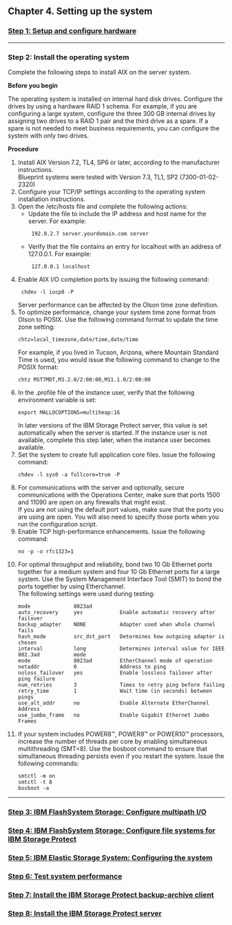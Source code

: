 ## Chapter 4. Setting up the system

### [Step 1: Setup and configure hardware](4.1-step-1-setup-and-configure-hardware.md)

---
### Step 2: Install the operating system

Complete the following steps to install AIX on the server system.

**Before you begin**

The operating system is installed on internal hard disk drives. Configure the drives by using a hardware RAID 1 schema. For example, if you are configuring a large system, configure the three 300 GB internal drives by assigning two drives to a RAID 1 pair and the third drive as a spare. If a spare is not needed to meet business requirements, you can configure the system with only two drives.

**Procedure**

1. Install AIX Version 7.2, TL4, SP6 or later, according to the manufacturer instructions.</br>
   Blueprint systems were tested with Version 7.3, TL1, SP2 (7300-01-02-2320)
1. Configure your TCP/IP settings according to the operating system installation instructions.
1. Open the /etc/hosts file and complete the following actions:
   * Update the file to include the IP address and host name for the server. For example:
     ```
      192.0.2.7 server.yourdomain.com server
     ``` 
   * Verify that the file contains an entry for localhost with an address of 127.0.0.1. For example:
     ```
      127.0.0.1 localhost
     ```
1. Enable AIX I/O completion ports by issuing the following command:
     ```
      chdev -l iocp0 -P
     ``` 
   Server performance can be affected by the Olson time zone definition.
1. To optimize performance, change your system time zone format from Olson to POSIX. Use the following command format to update the time zone setting:
   ```
   chtz=local_timezone,date/time,date/time
   ```
   For example, if you lived in Tucson, Arizona, where Mountain Standard Time is used, you would issue the following command to change to the POSIX format:
   ```
   chtz MST7MDT,M3.2.0/2:00:00,M11.1.0/2:00:00
   ```
1. In the .profile file of the instance user, verify that the following environment variable is set:
   ```
   export MALLOCOPTIONS=multiheap:16
   ```
   In later versions of the IBM Storage Protect server, this value is set automatically when the server is started. If the instance user is not available, complete this step later, when the instance user becomes available.
1. Set the system to create full application core files. Issue the following command:
   ```
   chdev -l sys0 -a fullcore=true -P
   ```
1. For communications with the server and optionally, secure communications with the Operations Center, make sure that ports 1500 and 11090 are open on any firewalls that might exist. </br> If you are not using the default port values, make sure that the ports you are using are open. You will also need to specify those ports when you run the configuration script.
1. Enable TCP high-performance enhancements. Issue the following command:
   ```
   no -p -o rfc1323=1
   ```
1. For optimal throughput and reliability, bond two 10 Gb Ethernet ports together for a medium system and four 10 Gb Ethernet ports for a large system. Use the System Management Interface Tool (SMIT) to bond the ports together by using Etherchannel. </br> The following settings were used during testing:
   ```
   mode              8023ad
   auto_recovery     yes            Enable automatic recovery after failover
   backup_adapter    NONE           Adapter used when whole channel fails
   hash_mode         src_dst_port   Determines how outgoing adapter is chosen
   interval          long           Determines interval value for IEEE
   802.3ad           mode
   mode              8023ad         EtherChannel mode of operation
   netaddr           0              Address to ping
   noloss_failover   yes            Enable lossless failover after ping failure
   num_retries       3              Times to retry ping before failing
   retry_time        1              Wait time (in seconds) between pings
   use_alt_addr      no             Enable Alternate EtherChannel Address
   use_jumbo_frame   no             Enable Gigabit Ethernet Jumbo Frames
   ```
1. If your system includes POWER8™, POWER9™ or POWER10™ processors, increase the number of threads per core by enabling simultaneous multithreading (SMT=8). Use the bosboot command to ensure that simultaneous threading persists even if you restart the system. Issue the following commands:
   ```
   smtctl -m on
   smtctl -t 8
   bosboot -a
   ```
---

### [Step 3: IBM FlashSystem Storage: Configure multipath I/O](4.3-step-3-ibm-flashsystem-storage-configure-multipath-io.md)
### [Step 4: IBM FlashSystem Storage: Configure file systems for IBM Storage Protect](4.4-step-4-ibm-flashsystem-storage-configure-file-systems-for-ibm-storage-protect.md)
### [Step 5: IBM Elastic Storage System: Configuring the system](4.5-step-5-ibm-elastic-storage-system-configuring-the-system.md)
### [Step 6: Test system performance](4.6-step-6-test-system-performance.md)
### [Step 7: Install the IBM Storage Protect backup-archive client](4.7-step-7-install-the-ibm-storage-protect-backup-archive-client.md)
### [Step 8: Install the IBM Storage Protect server](4.8-step-8-install-the-ibm-storage-protect-server.md)
